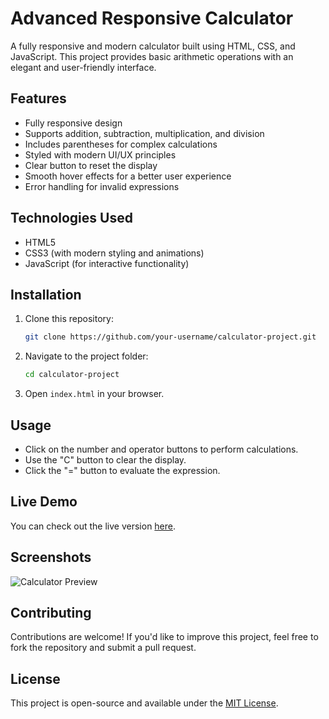 # Advanced Responsive Calculator

A fully responsive and modern calculator built using HTML, CSS, and JavaScript. This project provides basic arithmetic operations with an elegant and user-friendly interface.

## Features
- Fully responsive design
- Supports addition, subtraction, multiplication, and division
- Includes parentheses for complex calculations
- Styled with modern UI/UX principles
- Clear button to reset the display
- Smooth hover effects for a better user experience
- Error handling for invalid expressions

## Technologies Used
- HTML5
- CSS3 (with modern styling and animations)
- JavaScript (for interactive functionality)

## Installation
1. Clone this repository:
   ```bash
   git clone https://github.com/your-username/calculator-project.git
   ```
2. Navigate to the project folder:
   ```bash
   cd calculator-project
   ```
3. Open `index.html` in your browser.

## Usage
- Click on the number and operator buttons to perform calculations.
- Use the "C" button to clear the display.
- Click the "=" button to evaluate the expression.

## Live Demo
You can check out the live version [here](https://your-live-demo-link.com).

## Screenshots
![Calculator Preview](https://your-image-link.com)

## Contributing
Contributions are welcome! If you'd like to improve this project, feel free to fork the repository and submit a pull request.

## License
This project is open-source and available under the [MIT License](LICENSE).

